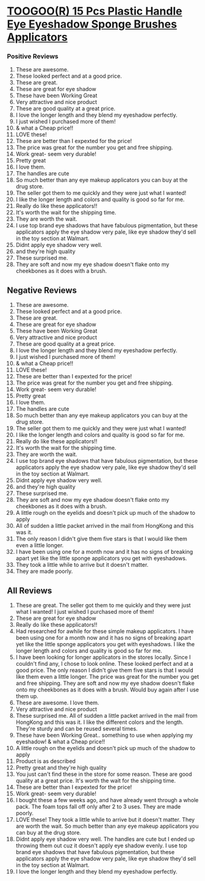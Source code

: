 # [TOOGOO(R) 15 Pcs Plastic Handle Eye Eyeshadow Sponge Brushes Applicators](https://products.checkmycream.com/products/TOOGOO(R)-15-Pcs-Plastic-Handle-Eye-Eyeshadow-Sponge-Brushes-Applicators.html)

### Positive Reviews

<ol>
      <li>These are awesome.  </li>
      <li>These looked perfect and at a good price.  </li>
      <li>These are great.</li>
      <li>These are great for eye shadow</li>
      <li>These have been Working Great</li>
      <li>Very attractive and nice product</li>
      <li>These are good quality at a great price.  </li>
      <li>I love the longer length and they blend my eyeshadow perfectly.</li>
      <li>I just wished I purchased more of them!</li>
      <li>&amp; what a Cheap price!!</li>
      <li>LOVE these!</li>
      <li>These are better than I expexted for the price!</li>
      <li>The price was great for the number you get and free shipping.  </li>
      <li>Work great- seem very durable!</li>
      <li>Pretty great</li>
      <li>I love them.</li>
      <li>The handles are cute</li>
      <li>So much better than any eye makeup applicators you can buy at the drug store.</li>
      <li>The seller got them to me quickly and they were just what I wanted!  </li>
      <li>I like the longer length and colors and quality is good so far for me.</li>
      <li>Really do like these applicators!!</li>
      <li>It&#x27;s worth the wait for the shipping time.</li>
      <li>They are worth the wait.</li>
      <li>I use top brand eye shadows that have fabulous pigmentation, but these applicators apply the eye shadow very pale, like eye shadow they&#x27;d sell in the toy section at Walmart.</li>
      <li>Didnt apply eye shadow very well.</li>
      <li>and they&#x27;re high quality</li>
      <li>These surprised me.  </li>
      <li>They are soft and now my eye shadow doesn&#x27;t flake onto my cheekbones as it does with a brush.  </li>
</ol>


<h2>Negative Reviews</h2>
<ol>
<li> These are awesome.  </li>
<li> These looked perfect and at a good price.  </li>
<li> These are great.</li>
<li> These are great for eye shadow</li>
<li> These have been Working Great</li>
<li> Very attractive and nice product</li>
<li> These are good quality at a great price.  </li>
<li> I love the longer length and they blend my eyeshadow perfectly.</li>
<li> I just wished I purchased more of them!</li>
<li> &amp; what a Cheap price!!</li>
<li> LOVE these!</li>
<li> These are better than I expexted for the price!</li>
<li> The price was great for the number you get and free shipping.  </li>
<li> Work great- seem very durable!</li>
<li> Pretty great</li>
<li> I love them.</li>
<li> The handles are cute</li>
<li> So much better than any eye makeup applicators you can buy at the drug store.</li>
<li> The seller got them to me quickly and they were just what I wanted!  </li>
<li> I like the longer length and colors and quality is good so far for me.</li>
<li> Really do like these applicators!!</li>
<li> It&#x27;s worth the wait for the shipping time.</li>
<li> They are worth the wait.</li>
<li> I use top brand eye shadows that have fabulous pigmentation, but these applicators apply the eye shadow very pale, like eye shadow they&#x27;d sell in the toy section at Walmart.</li>
<li> Didnt apply eye shadow very well.</li>
<li> and they&#x27;re high quality</li>
<li> These surprised me.  </li>
<li> They are soft and now my eye shadow doesn&#x27;t flake onto my cheekbones as it does with a brush.  </li>
<li> A little rough on the eyelids and doesn&#x27;t pick up much of the shadow to apply</li>
<li> All of sudden a little packet arrived in the mail from HongKong and this was it.  </li>
<li> The only reason I didn&#x27;t give them five stars is that I would like them even a little longer.</li>
<li> I have been using one for a month now and it has no signs of breaking apart yet like the little sponge applicators you get with eyeshadows.</li>
<li> They took a little while to arrive but it doesn&#x27;t matter.</li>
<li> They are made poorly.</li>
</ol>

<h2>All Reviews</h2>

<ol>
    <li> These are great. The seller got them to me quickly and they were just what I wanted!  I just wished I purchased more of them!</li>
    <li> These are great for eye shadow</li>
    <li> Really do like these applicators!!</li>
    <li> Had researched for awhile for these simple makeup applicators. I have been using one for a month now and it has no signs of breaking apart yet like the little sponge applicators you get with eyeshadows. I like the longer length and colors and quality is good so far for me.</li>
    <li> I have been looking for longer applicators in the stores locally.  Since I couldn&#x27;t find any, I chose to look online.  These looked perfect and at a good price.  The only reason I didn&#x27;t give them five stars is that I would like them even a little longer. The price was great for the number you get and free shipping.  They are soft and now my eye shadow doesn&#x27;t flake onto my cheekbones as it does with a brush.  Would buy again after I use them up.</li>
    <li> These are awesome.  I love them.</li>
    <li> Very attractive and nice product</li>
    <li> These surprised me.  All of sudden a little packet arrived in the mail from HongKong and this was it.  I like the different colors and the length.  They&#x27;re sturdy and can be reused several times.</li>
    <li> These have been Working Great.. something to use when applying my eyeshadow! &amp; what a Cheap price!!</li>
    <li> A little rough on the eyelids and doesn&#x27;t pick up much of the shadow to apply</li>
    <li> Product is as described</li>
    <li> Pretty great and they&#x27;re high quality</li>
    <li> You just can&#x27;t find these in the store for some reason.  These are good quality at a great price.  It&#x27;s worth the wait for the shipping time.</li>
    <li> These are better than I expexted for the price!</li>
    <li> Work great- seem very durable!</li>
    <li> I bought these a few weeks ago, and have already went through a whole pack.  The foam tops fall off only after 2 to 3 uses.  They are made poorly.</li>
    <li> LOVE these! They took a little while to arrive but it doesn&#x27;t matter. They are worth the wait. So much better than any eye makeup applicators you can buy at the drug store.</li>
    <li> Didnt apply eye shadow very well. The handles are cute but I ended up throwing them out cuz it doesn&#x27;t apply eye shadow evenly. I use top brand eye shadows that have fabulous pigmentation, but these applicators apply the eye shadow very pale, like eye shadow they&#x27;d sell in the toy section at Walmart.</li>
    <li> I love the longer length and they blend my eyeshadow perfectly.</li>
</ol>





